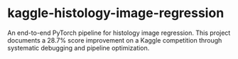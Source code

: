 # kaggle-histology-image-regression
An end-to-end PyTorch pipeline for histology image regression. This project documents a 28.7% score improvement on a Kaggle competition through systematic debugging and pipeline optimization.
